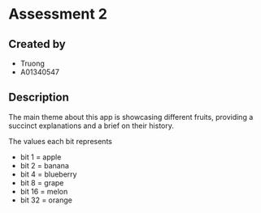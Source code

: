 # Assessment 2
## Created by 
- Truong
- A01340547
## Description
The main theme about this app is showcasing different fruits, providing a succinct explanations and a brief on their history. 

The values each bit represents
- bit 1 = apple
- bit 2 = banana
- bit 4 = blueberry
- bit 8 = grape
- bit 16 = melon
- bit 32 = orange